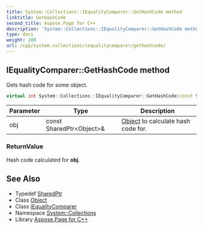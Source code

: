 ```yaml
---
title: System::Collections::IEqualityComparer::GetHashCode method
linktitle: GetHashCode
second_title: Aspose.Page for C++
description: 'System::Collections::IEqualityComparer::GetHashCode method. Gets hash code for some object in C++.'
type: docs
weight: 200
url: /cpp/system.collections/iequalitycomparer/gethashcode/
---
```

## IEqualityComparer::GetHashCode method


Gets hash code for some object.

```cpp
virtual int System::Collections::IEqualityComparer::GetHashCode(const SharedPtr<Object> &obj) const =0
```


| Parameter | Type | Description |
| --- | --- | --- |
| obj | const SharedPtr\<Object\>\& | [Object](../../../system/object/) to calculate hash code for. |

### ReturnValue

Hash code calculated for **obj**.

## See Also

* Typedef [SharedPtr](../../../system/sharedptr/)
* Class [Object](../../../system/object/)
* Class [IEqualityComparer](../)
* Namespace [System::Collections](../../)
* Library [Aspose.Page for C++](../../../)
